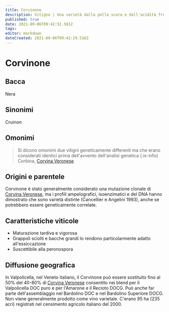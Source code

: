 ```yaml
---
title: Corvinone
description: Vitigno | Una varietà dalla pelle scura e dall'acidità fresca che contribuisce ai blend veneti.
published: true
date: 2021-09-06T09:42:51.501Z
tags: 
editor: markdown
dateCreated: 2021-09-06T09:42:29.516Z
---
```


# Corvinone

## Bacca
Nera
## Sinonimi
Cruinon

## Omonimi
> Si dicono omonimi due vitigni geneticamente differenti ma che erano considerati identici prima dell'avvento dell'analisi genetica
{.is-info}
Corbina, [Corvina Veronese](/vitigni/corvina-veronese)

## Origini e parentele
Corvinone è stato generalmente considerato una mutazione clonale di [Corvina Veronese](/vitigni/corvina-veronese), ma i profili ampelografici, isoenzimatici e del DNA hanno dimostrato che sono varietà distinte (Cancellier e Angelini 1993), anche se potrebbero essere geneticamente correlate.

## Caratteristiche viticole
- Maturazione tardiva e vigorosa
- Grappoli sciolti e bacche grandi lo rendono particolarmente adatto all'essiccazione 
- Suscettibile alla peronospora

## Diffusione geografica
In Valpolicella, nel Veneto italiano, il Corvinone può essere sostituito fino al 50% del 40-80% di [Corvina Veronese](/vitigni/corvina-veronese) consentito nei blend per il Valpolicella DOC puro e per l'Amarone e il Recioto DOCG. Può anche far parte dell'assemblaggio nel Bardolino DOC e nel Bardolino Superiore DOCG. Non viene generalmente prodotto come vino varietale. C'erano 95 ha (235 acri) registrati nel censimento agricolo italiano del 2000.